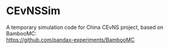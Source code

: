 # CEvNSSim
A temporary simulation code for China CEvNS project, based on BambooMC: 	
https://github.com/pandax-experiments/BambooMC
